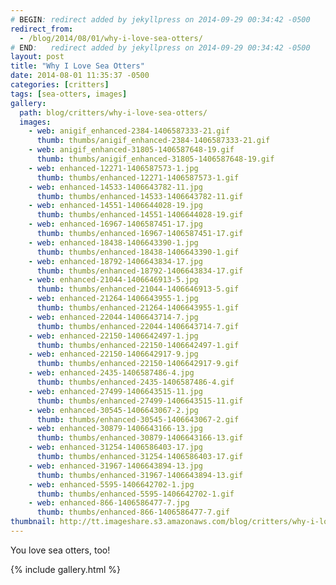 ```yaml
---
# BEGIN: redirect added by jekyllpress on 2014-09-29 00:34:42 -0500
redirect_from:
  - /blog/2014/08/01/why-i-love-sea-otters/
# END:   redirect added by jekyllpress on 2014-09-29 00:34:42 -0500
layout: post
title: "Why I Love Sea Otters"
date: 2014-08-01 11:35:37 -0500
categories: [critters]
tags: [sea-otters, images]
gallery:
  path: blog/critters/why-i-love-sea-otters/
  images:
    - web: anigif_enhanced-2384-1406587333-21.gif
      thumb: thumbs/anigif_enhanced-2384-1406587333-21.gif
    - web: anigif_enhanced-31805-1406587648-19.gif
      thumb: thumbs/anigif_enhanced-31805-1406587648-19.gif
    - web: enhanced-12271-1406587573-1.jpg
      thumb: thumbs/enhanced-12271-1406587573-1.gif
    - web: enhanced-14533-1406643782-11.jpg
      thumb: thumbs/enhanced-14533-1406643782-11.gif
    - web: enhanced-14551-1406644028-19.jpg
      thumb: thumbs/enhanced-14551-1406644028-19.gif
    - web: enhanced-16967-1406587451-17.jpg
      thumb: thumbs/enhanced-16967-1406587451-17.gif
    - web: enhanced-18438-1406643390-1.jpg
      thumb: thumbs/enhanced-18438-1406643390-1.gif
    - web: enhanced-18792-1406643834-17.jpg
      thumb: thumbs/enhanced-18792-1406643834-17.gif
    - web: enhanced-21044-1406646913-5.jpg
      thumb: thumbs/enhanced-21044-1406646913-5.gif
    - web: enhanced-21264-1406643955-1.jpg
      thumb: thumbs/enhanced-21264-1406643955-1.gif
    - web: enhanced-22044-1406643714-7.jpg
      thumb: thumbs/enhanced-22044-1406643714-7.gif
    - web: enhanced-22150-1406642497-1.jpg
      thumb: thumbs/enhanced-22150-1406642497-1.gif
    - web: enhanced-22150-1406642917-9.jpg
      thumb: thumbs/enhanced-22150-1406642917-9.gif
    - web: enhanced-2435-1406587486-4.jpg
      thumb: thumbs/enhanced-2435-1406587486-4.gif
    - web: enhanced-27499-1406643515-11.jpg
      thumb: thumbs/enhanced-27499-1406643515-11.gif
    - web: enhanced-30545-1406643067-2.jpg
      thumb: thumbs/enhanced-30545-1406643067-2.gif
    - web: enhanced-30879-1406643166-13.jpg
      thumb: thumbs/enhanced-30879-1406643166-13.gif
    - web: enhanced-31254-1406586403-17.jpg
      thumb: thumbs/enhanced-31254-1406586403-17.gif
    - web: enhanced-31967-1406643894-13.jpg
      thumb: thumbs/enhanced-31967-1406643894-13.gif
    - web: enhanced-5595-1406642702-1.jpg
      thumb: thumbs/enhanced-5595-1406642702-1.gif
    - web: enhanced-866-1406586477-7.jpg
      thumb: thumbs/enhanced-866-1406586477-7.gif
thumbnail: http://tt.imageshare.s3.amazonaws.com/blog/critters/why-i-love-sea-otters/thumbs/enhanced-12271-1406587573-1.gif
---
```


You love sea otters, too!


{% include gallery.html %}
